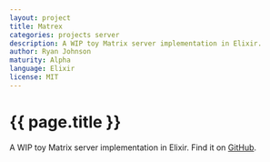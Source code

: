 ```yaml
---
layout: project
title: Matrex
categories: projects server
description: A WIP toy Matrix server implementation in Elixir.
author: Ryan Johnson
maturity: Alpha
language: Elixir
license: MIT
---
```


# {{ page.title }}
A WIP toy Matrix server implementation in Elixir. Find it on [GitHub](https://github.com/bismark/matrex).
